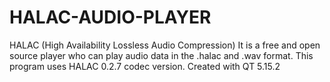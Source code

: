 # HALAC-AUDIO-PLAYER
HALAC (High Availability Lossless Audio Compression)
It is a free and open source player who can play audio data in the .halac and .wav format. This program uses HALAC 0.2.7 codec version.
Created with QT 5.15.2
